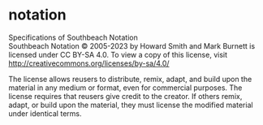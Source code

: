 # notation
Specifications of Southbeach Notation  
Southbeach Notation © 2005-2023 by Howard Smith and Mark Burnett is licensed under CC BY-SA 4.0. To view a copy of this license, visit http://creativecommons.org/licenses/by-sa/4.0/  
  
The license allows reusers to distribute, remix, adapt, and build upon the material in any medium or format, even for commercial purposes. The license requires that reusers give credit to the creator. If others remix, adapt, or build upon the material, they must license the modified material under identical terms.  
